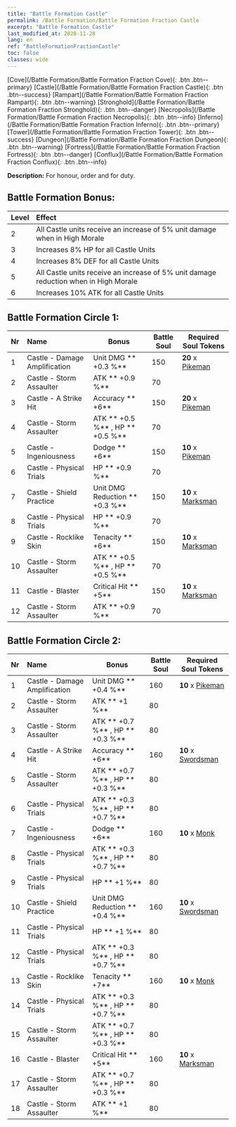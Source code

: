 ```yaml
---
title: "Battle Formation Castle"
permalink: /Battle Formation/Battle Formation Fraction Castle
excerpt: "Battle Formation Castle"
last_modified_at: 2020-11-28
lang: en
ref: "BattleFormationFractionCastle"
toc: false
classes: wide
---
```

 [Cove](/Battle Formation/Battle Formation Fraction Cove){: .btn .btn--primary} [Castle](/Battle Formation/Battle Formation Fraction Castle){: .btn .btn--success} [Rampart](/Battle Formation/Battle Formation Fraction Rampart){: .btn .btn--warning} [Stronghold](/Battle Formation/Battle Formation Fraction Stronghold){: .btn .btn--danger} [Necropolis](/Battle Formation/Battle Formation Fraction Necropolis){: .btn .btn--info} [Inferno](/Battle Formation/Battle Formation Fraction Inferno){: .btn .btn--primary} [Tower](/Battle Formation/Battle Formation Fraction Tower){: .btn .btn--success} [Dungeon](/Battle Formation/Battle Formation Fraction Dungeon){: .btn .btn--warning} [Fortress](/Battle Formation/Battle Formation Fraction Fortress){: .btn .btn--danger} [Conflux](/Battle Formation/Battle Formation Fraction Conflux){: .btn .btn--info} 

  **Description:** For honour, order and for duty.

## Battle Formation Bonus:

  | Level |         Effect        |
  |:------|:---------------------|
  | 2 | All Castle units receive an increase of 5% unit damage when in High Morale |
  | 3 | Increases 8% HP for all Castle Units |
  | 4 | Increases 8% DEF for all Castle Units |
  | 5 | All Castle units receive an increase of 5% unit damage reduction when in High Morale |
  | 6 | Increases 10% ATK for all Castle Units |

## Battle Formation Circle 1:

  |  Nr  |         Name        |  Bonus  | Battle Soul  |  Required Soul Tokens |
  |:-----|:--------------------|---------|-----------------|----------------|
  | 1 | Castle - Damage Amplification | Unit DMG ** +0.3 %**  | 150 |  **20** x [Pikeman](/units/Pikeman) |
  | 2 | Castle - Storm Assaulter | ATK ** +0.9 %**  | 70 |   |
  | 3 | Castle - A Strike Hit | Accuracy ** +6**  | 150 |  **20** x [Pikeman](/units/Pikeman) |
  | 4 | Castle - Storm Assaulter | ATK ** +0.5 %** , HP ** +0.5 %**  | 70 |   |
  | 5 | Castle - Ingeniousness | Dodge ** +6**  | 150 |  **10** x [Pikeman](/units/Pikeman) |
  | 6 | Castle - Physical Trials | HP ** +0.9 %**  | 70 |   |
  | 7 | Castle - Shield Practice | Unit DMG Reduction ** +0.3 %**  | 150 |  **10** x [Marksman](/units/Marksman) |
  | 8 | Castle - Physical Trials | HP ** +0.9 %**  | 70 |   |
  | 9 | Castle - Rocklike Skin | Tenacity ** +6**  | 150 |  **10** x [Marksman](/units/Marksman) |
  | 10 | Castle - Storm Assaulter | ATK ** +0.5 %** , HP ** +0.5 %**  | 70 |   |
  | 11 | Castle - Blaster | Critical Hit ** +5**  | 150 |  **10** x [Marksman](/units/Marksman) |
  | 12 | Castle - Storm Assaulter | ATK ** +0.9 %**  | 70 |   |
  


## Battle Formation Circle 2:

  |  Nr  |         Name        |  Bonus  | Battle Soul  |  Required Soul Tokens |
  |:-----|:--------------------|---------|-----------------|----------------|
  | 1 | Castle - Damage Amplification | Unit DMG ** +0.4 %**  | 160 |  **10** x [Pikeman](/units/Pikeman) |
  | 2 | Castle - Storm Assaulter | ATK ** +1 %**  | 80 |   |
  | 3 | Castle - Storm Assaulter | ATK ** +0.7 %** , HP ** +0.3 %**  | 80 |   |
  | 4 | Castle - A Strike Hit | Accuracy ** +6**  | 160 |  **10** x [Swordsman](/units/Swordsman) |
  | 5 | Castle - Storm Assaulter | ATK ** +0.7 %** , HP ** +0.3 %**  | 80 |   |
  | 6 | Castle - Physical Trials | ATK ** +0.3 %** , HP ** +0.7 %**  | 80 |   |
  | 7 | Castle - Ingeniousness | Dodge ** +6**  | 160 |  **10** x [Monk](/units/Monk) |
  | 8 | Castle - Physical Trials | ATK ** +0.3 %** , HP ** +0.7 %**  | 80 |   |
  | 9 | Castle - Physical Trials | HP ** +1 %**  | 80 |   |
  | 10 | Castle - Shield Practice | Unit DMG Reduction ** +0.4 %**  | 160 |  **10** x [Swordsman](/units/Swordsman) |
  | 11 | Castle - Physical Trials | HP ** +1 %**  | 80 |   |
  | 12 | Castle - Physical Trials | ATK ** +0.3 %** , HP ** +0.7 %**  | 80 |   |
  | 13 | Castle - Rocklike Skin | Tenacity ** +7**  | 160 |  **10** x [Monk](/units/Monk) |
  | 14 | Castle - Physical Trials | ATK ** +0.3 %** , HP ** +0.7 %**  | 80 |   |
  | 15 | Castle - Storm Assaulter | ATK ** +0.7 %** , HP ** +0.3 %**  | 80 |   |
  | 16 | Castle - Blaster | Critical Hit ** +5**  | 160 |  **10** x [Marksman](/units/Marksman) |
  | 17 | Castle - Storm Assaulter | ATK ** +0.7 %** , HP ** +0.3 %**  | 80 |   |
  | 18 | Castle - Storm Assaulter | ATK ** +1 %**  | 80 |   |
  

